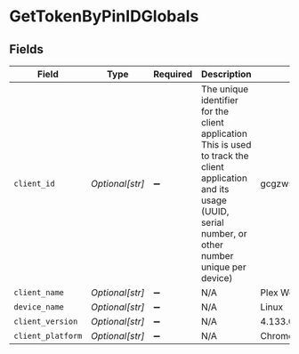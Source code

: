 # GetTokenByPinIDGlobals


## Fields

| Field                                                                                                                                                                 | Type                                                                                                                                                                  | Required                                                                                                                                                              | Description                                                                                                                                                           | Example                                                                                                                                                               |
| --------------------------------------------------------------------------------------------------------------------------------------------------------------------- | --------------------------------------------------------------------------------------------------------------------------------------------------------------------- | --------------------------------------------------------------------------------------------------------------------------------------------------------------------- | --------------------------------------------------------------------------------------------------------------------------------------------------------------------- | --------------------------------------------------------------------------------------------------------------------------------------------------------------------- |
| `client_id`                                                                                                                                                           | *Optional[str]*                                                                                                                                                       | :heavy_minus_sign:                                                                                                                                                    | The unique identifier for the client application<br/>This is used to track the client application and its usage<br/>(UUID, serial number, or other number unique per device)<br/> | gcgzw5rz2xovp84b4vha3a40                                                                                                                                              |
| `client_name`                                                                                                                                                         | *Optional[str]*                                                                                                                                                       | :heavy_minus_sign:                                                                                                                                                    | N/A                                                                                                                                                                   | Plex Web                                                                                                                                                              |
| `device_name`                                                                                                                                                         | *Optional[str]*                                                                                                                                                       | :heavy_minus_sign:                                                                                                                                                    | N/A                                                                                                                                                                   | Linux                                                                                                                                                                 |
| `client_version`                                                                                                                                                      | *Optional[str]*                                                                                                                                                       | :heavy_minus_sign:                                                                                                                                                    | N/A                                                                                                                                                                   | 4.133.0                                                                                                                                                               |
| `client_platform`                                                                                                                                                     | *Optional[str]*                                                                                                                                                       | :heavy_minus_sign:                                                                                                                                                    | N/A                                                                                                                                                                   | Chrome                                                                                                                                                                |
